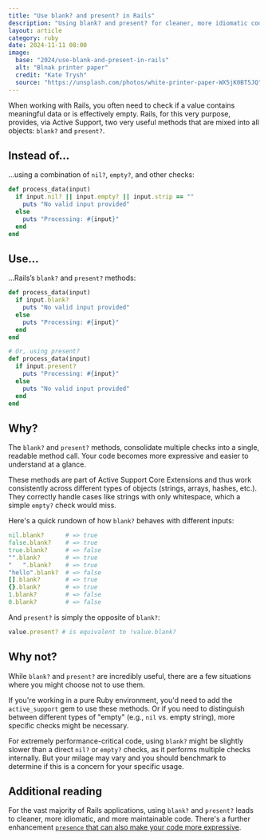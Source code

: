 ```yaml
---
title: "Use blank? and present? in Rails"
description: "Using blank? and present? for cleaner, more idiomatic code"
layout: article
category: ruby
date: 2024-11-11 08:00
image:
  base: "2024/use-blank-and-present-in-rails"
  alt: "Blnak printer paper"
  credit: "Kate Trysh"
  source: "https://unsplash.com/photos/white-printer-paper-WX5jK0BT5JQ"
---
```


When working with Rails, you often need to check if a value contains meaningful data or is effectively empty. Rails, for this very purpose, provides, via Active Support, two very useful methods that are mixed into all objects: `blank?` and `present?`.

## Instead of…

...using a combination of `nil?`, `empty?`, and other checks:

```ruby
def process_data(input)
  if input.nil? || input.empty? || input.strip == ""
    puts "No valid input provided"
  else
    puts "Processing: #{input}"
  end
end
```

## Use…

...Rails’s `blank?` and `present?` methods:

```ruby
def process_data(input)
  if input.blank?
    puts "No valid input provided"
  else
    puts "Processing: #{input}"
  end
end

# Or, using present?
def process_data(input)
  if input.present?
    puts "Processing: #{input}"
  else
    puts "No valid input provided"
  end
end
```

## Why?

The `blank?` and `present?` methods, consolidate multiple checks into a single, readable method call. Your code becomes more expressive and easier to understand at a glance.

These methods are part of Active Support Core Extensions and thus work consistently across different types of objects (strings, arrays, hashes, etc.). They correctly handle cases like strings with only whitespace, which a simple `empty?` check would miss.

Here's a quick rundown of how `blank?` behaves with different inputs:

```ruby
nil.blank?      # => true
false.blank?    # => true
true.blank?     # => false
"".blank?       # => true
"   ".blank?    # => true
"hello".blank?  # => false
[].blank?       # => true
{}.blank?       # => true
1.blank?        # => false
0.blank?        # => false
```

And `present?` is simply the opposite of `blank?`:

```ruby
value.present? # is equivalent to !value.blank?
```

## Why not?

While `blank?` and `present?` are incredibly useful, there are a few situations where you might choose not to use them.

If you're working in a pure Ruby environment, you'd need to add the `active_support` gem to use these methods. Or if you need to distinguish between different types of "empty" (e.g., `nil` vs. empty string), more specific checks might be necessary.

For extremely performance-critical code, using `blank?` might be slightly slower than a direct `nil?` or `empty?` checks, as it performs multiple checks internally. But your milage may vary and you should benchmark to determine if this is a concern for your specific usage.

## Additional reading

For the vast majority of Rails applications, using `blank?` and `present?` leads to cleaner, more idiomatic, and more maintainable code. There's a further enhancement [`presence` that can also make your code more expressive](/ruby/use-the-presence-method).

